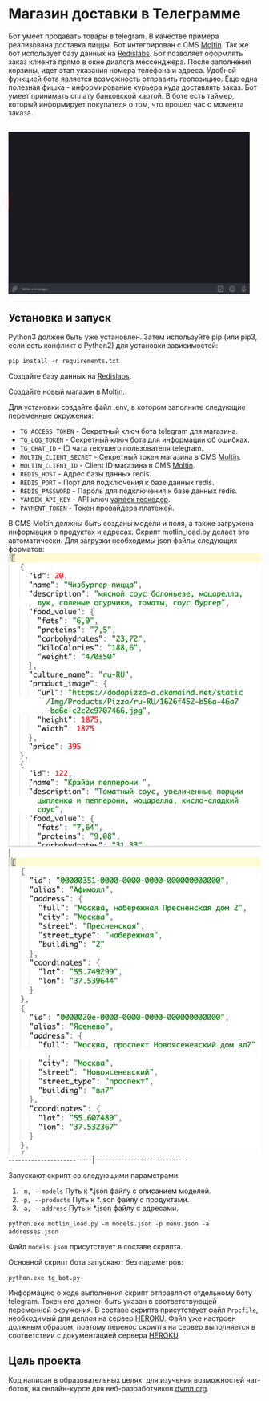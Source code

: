 # Магазин доставки в Телеграмме

Бот умеет продавать товары в telegram. В качестве примера реализована доставка пиццы. Бот интегрирован с CMS [Moltin](https://www.moltin.com/). Так же бот использует базу данных на [Redislabs](https://redislabs.com). Бот позволяет оформлять заказ клиента прямо в окне диалога мессенджера. После заполнения корзины, идет этап указания номера телефона и адреса. Удобной функцией бота является возможность отправить геопозицию. Еще одна полезная фишка - информирование курьера куда доставлять заказ. Бот умеет принимать оплату банковской картой. В боте есть таймер, который информирует покупателя о том, что прошел час с момента заказа.


![Alt text](pizza-shop-demo.gif) 
------------------------------- 

## Установка и запуск

Python3 должен быть уже установлен. Затем используйте pip (или pip3, если есть конфликт с Python2) для установки зависимостей:

```
pip install -r requirements.txt
```

Создайте базу данных на [Redislabs](https://redislabs.com).

Создайте новый магазин в [Moltin](https://dashboard.elasticpath.com/stores).

Для установки создайте файл .env, в котором заполните следующие переменные окружения:
- `TG_ACCESS_TOKEN` - Секретный ключ бота telegram для магазина.
- `TG_LOG_TOKEN` - Секретный ключ бота для информации об ошибках.
- `TG_CHAT_ID` - ID чата текущего пользователя telegram.
- `MOLTIN_CLIENT_SECRET` - Секретный токен магазина в CMS [Moltin](https://www.moltin.com/).
- `MOLTIN_CLIENT_ID` - Client ID магазина в CMS [Moltin](https://www.moltin.com/).
- `REDIS_HOST` - Адрес базы данных redis.
- `REDIS_PORT` - Порт для подключения к базе данных redis.
- `REDIS_PASSWORD` - Пароль для подключения к базе данных redis.
- `YANDEX_API_KEY` - API ключ [yandex геокодер](https://developer.tech.yandex.ru/services/).
- `PAYMENT_TOKEN` - Токен провайдера платежей.

В CMS Moltin должны быть созданы модели и поля, а также загружена информация о продуктах и адресах. Скрипт motlin_load.py делает это автоматически. 
Для загрузки необходимы json файлы следующих форматов:
![Продукты](menu-demo.png)|![Адреса](addresses-demo.png)
--------------------------|-----------------------------

Запускают скрипт со следующими параметрами:
1. `-m, --models`      Путь к *.json файлу с описанием моделей.
2. `-p, --products`    Путь к *.json файлу с продуктами.
3. `-a, --address`     Путь к *.json файлу с адресами.
```
python.exe motlin_load.py -m models.json -p menu.json -a addresses.json
```	
Файл `models.json` присутствует в составе скрипта.


Основной скрипт бота запускают без параметров:

```
python.exe tg_bot.py
```	

Информацию о ходе выполнения скрипт отправляют отдельному боту telegram. Токен его должен быть указан в соответствующей переменной окружения.
В составе скрипта присутствует файл `Procfile`, необходимый для деплоя на сервер [HEROKU](https://heroku.com). Файл уже настроен должным образом, поэтому перенос скрипта на сервер выполняется в соответствии с документацией сервера [HEROKU](https://devcenter.heroku.com/articles/git).


## Цель проекта

Код написан в образовательных целях, для изучения возможностей чат-ботов, на онлайн-курсе для веб-разработчиков [dvmn.org](https://dvmn.org).
